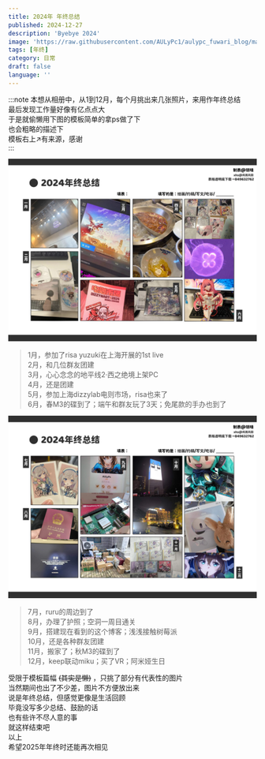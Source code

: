 ```yaml
---
title: 2024年 年终总结
published: 2024-12-27
description: 'Byebye 2024'
image: 'https://raw.githubusercontent.com/AULyPc1/aulypc_fuwari_blog/main/picture/mypic/data/2024_year-end_summary/amiya_birthday.webp'
tags: [年终]
category: 日常
draft: false
language: ''
---
```


:::note
本想从相册中，从1到12月，每个月挑出来几张照片，来用作年终总结  
最后发现工作量好像有亿点点大  
于是就偷懒用下图的模板简单的拿ps做了下  
也会粗略的描述下  
模板右上↗有来源，感谢  
:::
  
![](https://raw.githubusercontent.com/AULyPc1/aulypc_fuwari_blog/main/picture/mypic/data/2024_year-end_summary/0.webp)  
  
> 1月，参加了risa yuzuki在上海开展的1st live  
> 2月，和几位群友团建  
> 3月，心心念念的地平线2·西之绝境上架PC  
> 4月，还是团建  
> 5月，参加上海dizzylab电则市场，risa也来了  
> 6月，春M3的碟到了；端午和群友玩了3天；免尾款的手办也到了  
  
![](https://raw.githubusercontent.com/AULyPc1/aulypc_fuwari_blog/main/picture/mypic/data/2024_year-end_summary/1.webp)  
  
> 7月，ruru的周边到了  
> 8月，办理了护照；空洞一周目通关  
> 9月，搭建现在看到的这个博客；浅浅接触树莓派  
> 10月，还是各种群友团建  
> 11月，搬家了；秋M3的碟到了  
> 12月，keep联动miku；买了VR；阿米娅生日  
  
受限于模板篇幅 ~~(其实是懒)~~ ，只挑了部分有代表性的图片  
当然期间也出了不少差，图片不方便放出来  
说是年终总结，但感觉更像是生活回顾  
毕竟没写多少总结、鼓励的话  
也有些许不尽人意的事  
就这样结束吧  
以上  
希望2025年年终时还能再次相见  
